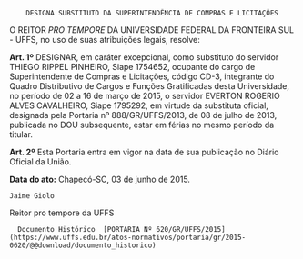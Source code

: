         DESIGNA SUBSTITUTO DA SUPERINTENDÊNCIA DE COMPRAS E LICITAÇÕES  

O REITOR *PRO TEMPORE* DA UNIVERSIDADE FEDERAL DA FRONTEIRA SUL - UFFS, no uso de suas atribuições legais, resolve:

 **Art. 1º** DESIGNAR, em caráter excepcional, como substituto do servidor THIEGO RIPPEL PINHEIRO, Siape 1754652, ocupante do cargo de Superintendente de Compras e Licitações, código CD-3, integrante do Quadro Distributivo de Cargos e Funções Gratificadas desta Universidade, no período de 02 a 16 de março de 2015, o servidor EVERTON ROGERIO ALVES CAVALHEIRO, Siape 1795292, em virtude da substituta oficial, designada pela Portaria nº 888/GR/UFFS/2013, de 08 de julho de 2013, publicada no DOU subsequente, estar em férias no mesmo período da titular.

 **Art. 2º** Esta Portaria entra em vigor na data de sua publicação no Diário Oficial da União.

  

   **Data do ato:** Chapecó-SC, 03 de junho de 2015.   
 

    Jaime Giolo   
 Reitor pro tempore da UFFS 

      Documento Histórico  [PORTARIA Nº 620/GR/UFFS/2015](https://www.uffs.edu.br/atos-normativos/portaria/gr/2015-0620/@@download/documento_historico)     
      